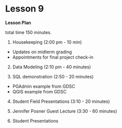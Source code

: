 Lesson 9
========

**Lesson Plan**  

total time 150 minutes. 

1.   Housekeeping (2:00 pm - 10 min)  
   -   Updates on midterm grading
   -   Appointments for final project check-in

2.   Data Modeling (2:10 pm - 40 minutes)

3.   SQL demonstration (2:50 - 20 minutes)
   -   PGAdmin example from GDSC
   -   QGIS example from GDSC

4.   Student Field Presentations (3:10 - 20 minutes)

5.   Jennifer Posner Guest Lecture (3:30 - 60 minutes)
 
6.   Student Presentations
